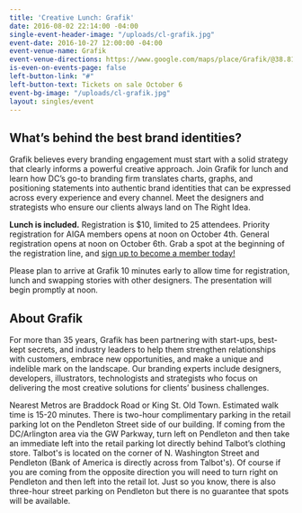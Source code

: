 ```yaml
---
title: 'Creative Lunch: Grafik'
date: 2016-08-02 22:14:00 -04:00
single-event-header-image: "/uploads/cl-grafik.jpg"
event-date: 2016-10-27 12:00:00 -04:00
event-venue-name: Grafik
event-venue-directions: https://www.google.com/maps/place/Grafik/@38.8109999,-77.0473722,17z/data=!3m1!4b1!4m5!3m4!1s0x89b7b0ee7d3e5b7f:0xf16ffbed815f717c!8m2!3d38.8109999!4d-77.0451835
is-even-on-events-page: false
left-button-link: "#"
left-button-text: Tickets on sale October 6
event-bg-image: "/uploads/cl-grafik.jpg"
layout: singles/event
---
```


## What’s behind the best brand identities?

Grafik believes every branding engagement must start with a solid strategy that clearly informs a powerful creative approach. Join Grafik for lunch and learn how DC’s go-to branding firm translates charts, graphs, and positioning statements into authentic brand identities that can be expressed across every experience and every channel. Meet the designers and strategists who ensure our clients always land on The Right Idea.

**Lunch is included.** Registration is $10, limited to 25 attendees. Priority registration for AIGA members opens at noon on October 4th. General registration opens at noon on October 6th. Grab a spot at the beginning of the registration line, and [sign up to become a member today!](http://www.aiga.org/join)

Please plan to arrive at Grafik 10 minutes early to allow time for registration, lunch and swapping stories with other designers. The presentation will begin promptly at noon.

## About Grafik

For more than 35 years, Grafik has been partnering with start-ups, best-kept secrets, and industry leaders to help them strengthen relationships with customers, embrace new opportunities, and make a unique and indelible mark on the landscape. Our branding experts include designers, developers, illustrators, technologists and strategists who focus on delivering the most creative solutions for clients’ business challenges.

Nearest Metros are Braddock Road or King St. Old Town. Estimated walk time is 15-20 minutes. There is two-hour complimentary parking in the retail parking lot on the Pendleton Street side of our building. If coming from the DC/Arlington area via the GW Parkway, turn left on Pendleton and then take an immediate left into the retail parking lot directly behind Talbot’s clothing store. Talbot's is located on the corner of N. Washington Street and Pendleton (Bank of America is directly across from Talbot's). Of course if you are coming from the opposite direction you will need to turn right on Pendleton and then left into the retail lot. Just so you know, there is also three-hour street parking on Pendleton but there is no guarantee that spots will be available.